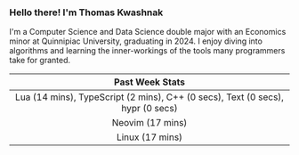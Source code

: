 
### Hello there! I'm Thomas Kwashnak

I'm a Computer Science and Data Science double major with an Economics
minor at Quinnipiac University, graduating in 2024.
I enjoy diving into algorithms and learning the inner-workings of the tools
many programmers take for granted.

| Past Week Stats |
| :---: |
| Lua (14 mins), TypeScript (2 mins), C++ (0 secs), Text (0 secs), hypr (0 secs) |
| Neovim (17 mins) |
| Linux (17 mins) |

